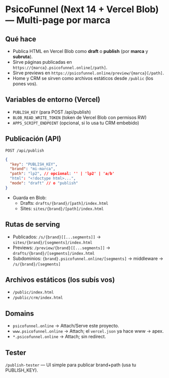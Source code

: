 # PsicoFunnel (Next 14 + Vercel Blob) — Multi-page por marca

## Qué hace
- Publica HTML en Vercel Blob como **draft** o **publish** (por **marca** y **subruta**).
- Sirve páginas publicadas en `https://{marca}.psicofunnel.online[/path]`.
- Sirve previews en `https://psicofunnel.online/preview/{marca}[/path]`.
- Home y CRM se sirven como archivos estáticos desde `/public` (los pones vos).

## Variables de entorno (Vercel)
- `PUBLISH_KEY` (para POST /api/publish)
- `BLOB_READ_WRITE_TOKEN` (token de Vercel Blob con permisos RW)
- `APPS_SCRIPT_ENDPOINT` (opcional, si lo usa tu CRM embebido)

## Publicación (API)
`POST /api/publish`
```json
{
  "key": "PUBLISH_KEY",
  "brand": "mi-marca",
  "path": "lp2", // opcional: '' | 'lp2' | 'a/b'
  "html": "<!doctype html>...",
  "mode": "draft" // o "publish"
}
```
- Guarda en Blob:
  - Drafts: `drafts/{brand}/[path]/index.html`
  - Sites: `sites/{brand}/[path]/index.html`

## Rutas de serving
- Publicados: `/s/{brand}[[...segments]]` → `sites/{brand}/[segments]/index.html`
- Previews: `/preview/{brand}[[...segments]]` → `drafts/{brand}/[segments]/index.html`
- Subdominios: `{brand}.psicofunnel.online/[segments]` → middleware → `/s/{brand}/[segments]`

## Archivos estáticos (los subís vos)
- `/public/index.html`
- `/public/crm/index.html`

## Domains
- `psicofunnel.online` → Attach/Serve este proyecto.
- `www.psicofunnel.online` → Attach; el `vercel.json` ya hace www → apex.
- `*.psicofunnel.online` → Attach; sin redirect.

## Tester
`/publish-tester` — UI simple para publicar brand+path (usa tu PUBLISH_KEY).
